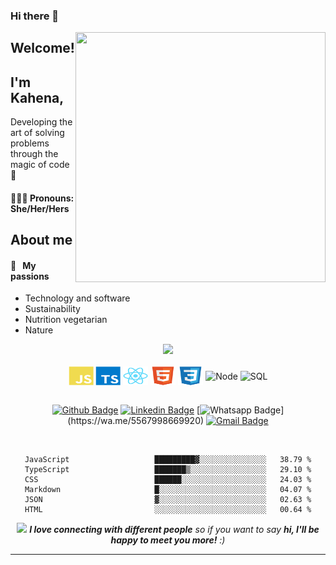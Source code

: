 ### Hi there 👋

<img align="right" width="400" height="400" src="https://i.postimg.cc/XYNLb2p8/5d1ccdc16221bb0c7013fe999c099aaa-removebg-preview.png">
 
## Welcome!
 
## I'm Kahena,
 
Developing the art of solving problems through the magic of code :mage:

#### 🙋🏻‍♀️ Pronouns: She/Her/Hers

## About me

#### 🧡 &nbsp;&nbsp;My passions

- Technology and software
- Sustainability
- Nutrition vegetarian
- Nature

<div style="display: inline_block" align="center">
  <img height="160em" src="https://github-readme-stats.vercel.app/api?username=KahenaMansano&show_icons=true&theme=tokyonight&include_all_commits=true&count_private=true"/>
</div>	


  <div style="display: inline_block" align="center"><br>
  <img align="center" alt="Js" height="30" width="40" src="https://raw.githubusercontent.com/devicons/devicon/master/icons/javascript/javascript-plain.svg">
  <img align="center" alt="Ts" height="30" width="40" src="https://raw.githubusercontent.com/devicons/devicon/master/icons/typescript/typescript-plain.svg">
  <img align="center" alt="React" height="30" width="40" src="https://raw.githubusercontent.com/devicons/devicon/master/icons/react/react-original.svg">
  <img align="center" alt="HTML" height="30" width="40" src="https://raw.githubusercontent.com/devicons/devicon/master/icons/html5/html5-original.svg">
  <img align="center" alt="CSS" height="30" width="40" src="https://raw.githubusercontent.com/devicons/devicon/master/icons/css3/css3-original.svg">
  <img align="center" alt="Node" height="30" width="40" src="https://cdn.jsdelivr.net/gh/devicons/devicon/icons/nodejs/nodejs-original.svg">
  <img align="center" alt="SQL" width="40" height="30" src="https://cdn.jsdelivr.net/gh/devicons/devicon/icons/mysql/mysql-plain.svg">
</div><br>


<div style="display: inline_block" align="center">
 
[![Github Badge](https://img.shields.io/badge/-Github-000?style=flat-square&logo=Github&logoColor=white&link=https://github.com/felipeWanderson)](https://github.com/KahenaMansano)
[![Linkedin Badge](https://img.shields.io/badge/-LinkedIn-blue?style=flat-square&logo=Linkedin&logoColor=white&link=https://www.linkedin.com/in/leal-felipe/)](https://www.linkedin.com/in/kahena-mansano-604778102/)
[![Whatsapp Badge](https://img.shields.io/badge/-Whatsapp-4CA143?style=flat-square&labelColor=4CA143&logo=whatsapp&logoColor=white&link=https://api.whatsapp.com/send?phone=+5598984821320&text=Olá!)](https://wa.me/5567998669920)
[![Gmail Badge](https://img.shields.io/badge/-Gmail-c14438?style=flat-square&logo=Gmail&logoColor=white&link=mailto:felipewanderson2020@gmail.com)](mailto:mansano.kah@gmail.com)

</div><br>

<div style="display: inline_block" align="center">
<!--START_SECTION:waka-->

```text
JavaScript                   █████████▓░░░░░░░░░░░░░░░   38.79 %
TypeScript                   ███████▒░░░░░░░░░░░░░░░░░   29.10 %
CSS                          ██████░░░░░░░░░░░░░░░░░░░   24.03 %
Markdown                     █░░░░░░░░░░░░░░░░░░░░░░░░   04.07 %
JSON                         ▓░░░░░░░░░░░░░░░░░░░░░░░░   02.63 %
HTML                         ░░░░░░░░░░░░░░░░░░░░░░░░░   00.64 %
```

<!--END_SECTION:waka-->
</div>

<div align="center"> 
<img src="https://media.giphy.com/media/LnQjpWaON8nhr21vNW/giphy.gif" width="60"> <em><b>I love connecting with different people</b> so if you want to say <b>hi, I'll be happy to meet you more!</b> :)</em>
  </div>

---
